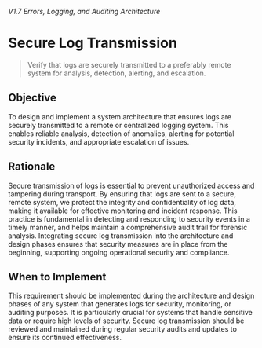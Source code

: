 *V1.7 Errors, Logging, and Auditing Architecture*

# Secure Log Transmission

> Verify that logs are securely transmitted to a preferably remote system for analysis, detection, alerting, and escalation.

## Objective
To design and implement a system architecture that ensures logs are securely transmitted to a remote or centralized logging system. This enables reliable analysis, detection of anomalies, alerting for potential security incidents, and appropriate escalation of issues.

## Rationale
Secure transmission of logs is essential to prevent unauthorized access and tampering during transport. By ensuring that logs are sent to a secure, remote system, we protect the integrity and confidentiality of log data, making it available for effective monitoring and incident response. This practice is fundamental in detecting and responding to security events in a timely manner, and helps maintain a comprehensive audit trail for forensic analysis. Integrating secure log transmission into the architecture and design phases ensures that security measures are in place from the beginning, supporting ongoing operational security and compliance.

## When to Implement
This requirement should be implemented during the architecture and design phases of any system that generates logs for security, monitoring, or auditing purposes. It is particularly crucial for systems that handle sensitive data or require high levels of security. Secure log transmission should be reviewed and maintained during regular security audits and updates to ensure its continued effectiveness.
